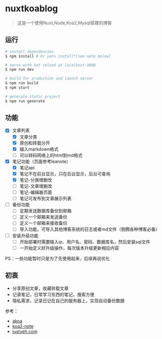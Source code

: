 # nuxtkoablog

> 这是一个使用Nuxt,Node,Koa2,Mysql搭建的博客

## 运行

``` bash
# install dependencies
$ npm install # Or yarn install*[see note below]

# serve with hot reload at localhost:3000
$ npm run dev

# build for production and launch server
$ npm run build
$ npm start

# generate static project
$ npm run generate
```

## 功能
- [x] 文章列表
  - [x] 文章分类
  - [x] 原创和转载分开
  - [x] 输入markdown格式
  - [ ] 可以转码网络上的html到md格式
- [x] 笔记功能（页面参考leanote）
  - [x] 笔记api
  - [x] 笔记不在前台显示，只在后台显示，后台可查询
  - [x] 笔记-分类增删改
  - [ ] 笔记-文章增删改
  - [ ] 笔记-编辑器页面
  - [ ] 笔记可发布到文章展示列表
- [ ] 备份功能
  - [ ] 定期发送数据库备份到邮箱
  - [ ] 定义一个邮箱来发送备份
  - [ ] 定义一个邮箱来接收备份
  - [ ] 导入功能，可导入其他博客系统的日志或者md文件（倒腾各种博客必备）
- [ ] 安装升级功能
  - [ ] 开始部署时需要输入ip、用户名、密码、数据库名，然后安装sql文件
  - [ ] 一开始定义好升级操作，每次版本升级更新相应内容

PS：一些功能暂时只是为了先使用起来，后续再说优化

## 初衷
* 分享原创文章，收藏转载文章
* 记录笔记，日常学习东西的笔记，搜索方便
* 隐私需求，记录日记在自己的服务器上，实现自动备份数据

参考：
* [akoa](https://github.com/alwxkxk/akoa)
* [koa2-note](https://github.com/chenshenhai/koa2-note)
* [justyeh.com](https://github.com/justyeh/justyeh.com)
